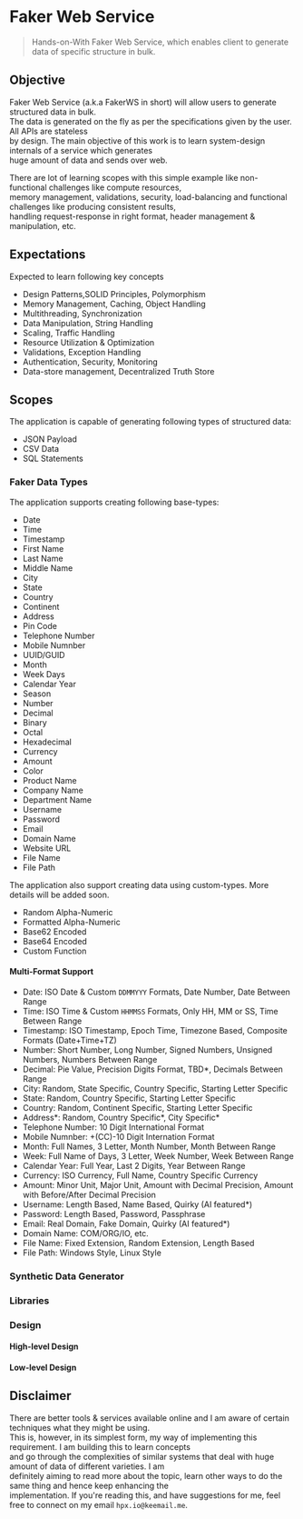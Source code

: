 # Faker Web Service

> Hands-on-With Faker Web Service, which enables client to generate data of specific structure in bulk.

## Objective

Faker Web Service (a.k.a FakerWS in short) will allow users to generate structured data in bulk.  
The data is generated on the fly as per the specifications given by the user. All APIs are stateless  
by design. The main objective of this work is to learn system-design internals of a service which generates  
huge amount of data and sends over web.   

There are lot of learning scopes with this simple example like non-functional challenges like compute resources,  
memory management, validations, security, load-balancing and functional challenges like producing consistent results,  
handling request-response in right format, header management & manipulation, etc.

## Expectations
Expected to learn following key concepts

* Design Patterns,SOLID Principles, Polymorphism
* Memory Management, Caching, Object Handling
* Multithreading, Synchronization
* Data Manipulation, String Handling
* Scaling, Traffic Handling
* Resource Utilization & Optimization
* Validations, Exception Handling
* Authentication, Security, Monitoring
* Data-store management, Decentralized Truth Store

## Scopes

The application is capable of generating following types of structured data:

* JSON Payload
* CSV Data
* SQL Statements

### Faker Data Types

The application supports creating following base-types:
* Date
* Time
* Timestamp
* First Name
* Last Name
* Middle Name
* City
* State
* Country
* Continent
* Address
* Pin Code
* Telephone Number
* Mobile Numnber
* UUID/GUID
* Month
* Week Days
* Calendar Year
* Season
* Number
* Decimal
* Binary
* Octal
* Hexadecimal
* Currency
* Amount
* Color
* Product Name
* Company Name
* Department Name
* Username
* Password
* Email
* Domain Name
* Website URL
* File Name
* File Path

The application also support creating data using custom-types. More details will be added soon.
* Random Alpha-Numeric
* Formatted Alpha-Numeric
* Base62 Encoded
* Base64 Encoded
* Custom Function

#### Multi-Format Support

* Date: ISO Date & Custom `DDMMYYY` Formats, Date Number, Date Between Range
* Time: ISO Time & Custom `HHMMSS` Formats, Only HH, MM or SS, Time Between Range
* Timestamp: ISO Timestamp, Epoch Time, Timezone Based, Composite Formats (Date+Time+TZ)
* Number: Short Number, Long Number, Signed Numbers, Unsigned Numbers, Numbers Between Range
* Decimal: Pie Value, Precision Digits Format, TBD*, Decimals Between Range
* City: Random, State Specific, Country Specific, Starting Letter Specific
* State: Random, Country Specific, Starting Letter Specific
* Country: Random, Continent Specific, Starting Letter Specific
* Address*: Random, Country Specific*, City Specific*
* Telephone Number: 10 Digit International Format
* Mobile Numnber: +(CC)-10 Digit Internation Format
* Month: Full Names, 3 Letter, Month Number, Month Between Range
* Week: Full Name of Days, 3 Letter, Week Number, Week Between Range
* Calendar Year: Full Year, Last 2 Digits, Year Between Range 
* Currency: ISO Currency, Full Name, Country Specific Currency
* Amount: Minor Unit, Major Unit, Amount with Decimal Precision, Amount with Before/After Decimal Precision
* Username: Length Based, Name Based, Quirky (AI featured*)
* Password: Length Based, Password, Passphrase
* Email: Real Domain, Fake Domain, Quirky (AI featured*)
* Domain Name: COM/ORG/IO, etc.
* File Name: Fixed Extension, Random Extension, Length Based
* File Path: Windows Style, Linux Style

### Synthetic Data Generator

### Libraries

### Design

#### High-level Design

#### Low-level Design

## Disclaimer

There are better tools & services available online and I am aware of certain techniques what they might be using.  
This is, however, in its simplest form, my way of implementing this requirement. I am building this to learn concepts  
and go through the complexities of similar systems that deal with huge amount of data of different varieties. I am  
definitely aiming to read more about the topic, learn other ways to do the same thing and hence keep enhancing the  
implementation. If you're reading this, and have suggestions for me, feel free to connect on my email `hpx.io@keemail.me`.
